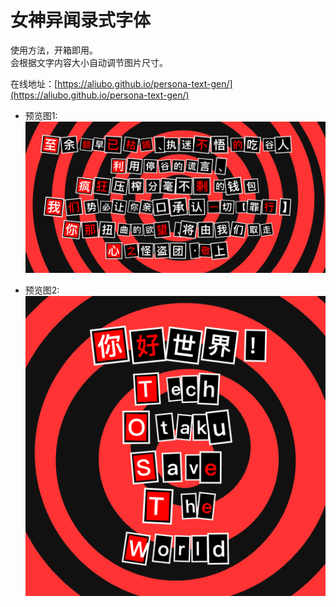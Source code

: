 # 女神异闻录式字体

使用方法，开箱即用。  
会根据文字内容大小自动调节图片尺寸。  

在线地址：[https://aliubo.github.io/persona-text-gen/](https://aliubo.github.io/persona-text-gen/)

* 预览图1:
![](imgs/preview1.png)

* 预览图2:
![](imgs/preview2.png)
